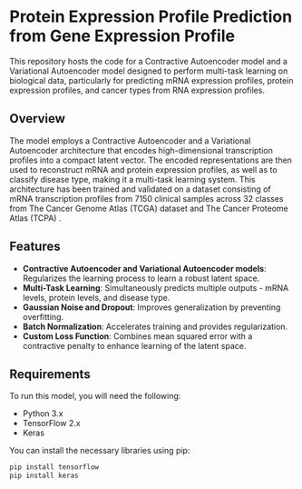 # Protein Expression Profile Prediction from Gene Expression Profile

This repository hosts the code for a Contractive Autoencoder model and a Variational Autoencoder model designed to perform multi-task learning on biological data, particularly for predicting mRNA expression profiles, protein expression profiles, and cancer types from RNA expression profiles.

## Overview

The model employs a Contractive Autoencoder  and a Variational Autoencoder architecture that encodes high-dimensional transcription profiles into a compact latent vector. The encoded representations are then used to reconstruct mRNA and protein expression profiles, as well as to classify disease type, making it a multi-task learning system. This architecture has been trained and validated on a dataset consisting of mRNA transcription profiles from 7150 clinical samples across 32 classes from The Cancer Genome Atlas (TCGA) dataset and The Cancer Proteome Atlas (TCPA) .

## Features

- **Contractive Autoencoder and Variational Autoencoder models**: Regularizes the learning process to learn a robust latent space.
- **Multi-Task Learning**: Simultaneously predicts multiple outputs - mRNA levels, protein levels, and disease type.
- **Gaussian Noise and Dropout**: Improves generalization by preventing overfitting.
- **Batch Normalization**: Accelerates training and provides regularization.
- **Custom Loss Function**: Combines mean squared error with a contractive penalty to enhance learning of the latent space.

## Requirements

To run this model, you will need the following:

- Python 3.x
- TensorFlow 2.x
- Keras

You can install the necessary libraries using pip:

```bash
pip install tensorflow
pip install keras
```

